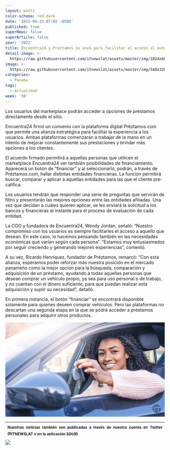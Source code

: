 ```yaml
---
layout: posts
color-schema: red-dark
date: '2022-09-23 07:02 -0500'
published: true
superNews: false
superArticle: false
year: '2022'
title: Encuentra24 y Préztamos se unen para facilitar el acceso al auto propio
detail-image: >-
  https://raw.githubusercontent.com/itnewslat/assets/master/img/1024x680/mujer-con-carro-g.jpg
image: >-
  https://raw.githubusercontent.com/itnewslat/assets/master/img/540x320/mujer-con-carro-p.jpg
categories:
  - Panama
tags:
  - Actualidad
week: '38'
---
```

Los usuarios del marketplace podrán acceder a opciones de préstamos directamente desde el sitio.

Encuentra24 firmó un convenio con la plataforma digital Préztamos.com que permite una alianza estratégica para facilitar la experiencia a los usuarios. Ambas plataformas comenzarán a trabajar de la mano en un intento de mejorar constantemente sus prestaciones y brindar más opciones a los clientes.

El acuerdo firmado permitirá a aquellas personas que utilicen el marketplace Encuentra24 ver también posibilidades de financiamiento. Aparecerá un botón de “financiar” y al seleccionarlo, podrán, a través de Préztamos.com, hallar distintas entidades financieras. La función permitirá buscar, comparar y aplicar a aquellas entidades para las que el cliente pre-califica.

Los usuarios tendrán que responder una serie de preguntas que servirán de filtro y presentarán las mejores opciones entre las entidades afiliadas. Una vez que decidan a cuáles quieren aplicar, se les enviará la solicitud a los bancos y financieras al instante para el proceso de evaluación de cada entidad.

La COO y fundadora de Encuentra24, Wendy Jordan, señaló: “Nuestro compromiso con los usuarios es siempre facilitarles el acceso a aquello que desean. En este caso, lo hacemos pensando también en las necesidades económicas qué varían según cada persona”. “Estamos muy entusiasmados por seguir creciendo y generando mejores experiencias”, comentó.

A su vez, Ricardo Henríquez, fundador de Préztamos, remarcó: “Con esta alianza, esperamos poder reforzar más nuestra posición en el mercado panameño como la mejor opción para la búsqueda, comparación y adquisición de un préstamo, ayudando a todas aquellas personas que desean comprar un vehículo propio, ya sea para uso personal o de trabajo, y no cuentan con el dinero suficiente, para que puedan realizar esta adquisición y suplir su necesidad”, detalló.

En primera instancia, el botón “financiar” se encontrará disponible solamente para quienes deseen comprar vehículos. Pero las plataformas no descartan una segunda etapa en la que se podrá acceder a préstamos personales para adquirir otros productos.

![](https://raw.githubusercontent.com/itnewslat/assets/master/img/540x320/mujer-con-carro-p.jpg)

<table style="height: 42px;" width="569">
<tbody>
<tr>
<td style="text-align: justify;"><sub><strong>Nuestras noticias también son publicadas a través de nuestra cuenta en Twitter <a href="https://twitter.com/itnewslat?lang=es">@ITNEWSLAT</a> y en la aplicación <a href="https://squidapp.co/en/">SQUID</a></strong></sub></td>
</tr>
</tbody>
</table>

<img src="https://tracker.metricool.com/c3po.jpg?hash=56f88a41e39ab42c063cc51676587a04"/>


